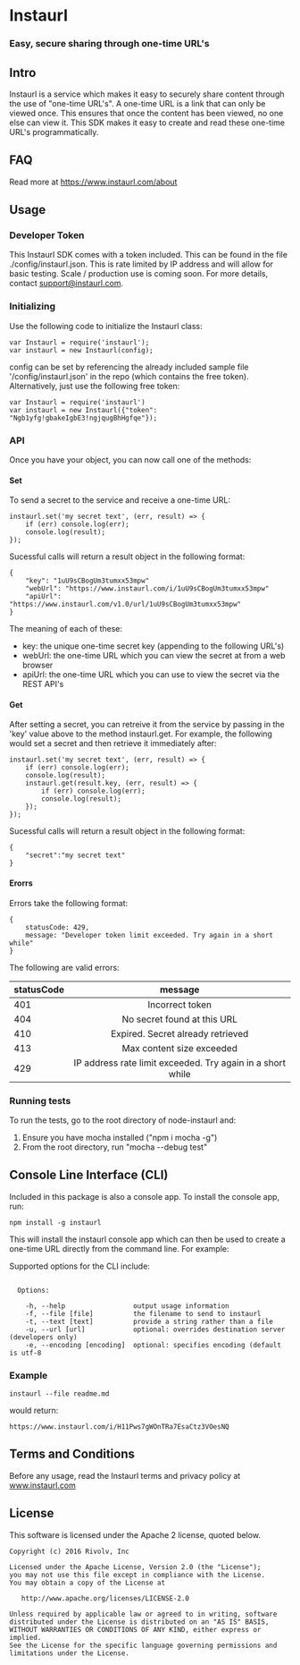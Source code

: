 # Instaurl
### Easy, secure sharing through one-time URL's

## Intro
Instaurl is a service which makes it easy to securely share content through the use of "one-time URL's". A one-time URL is a link that can only be viewed once. This ensures that once the content has been viewed, no one else can view it. This SDK makes it easy to create and read these one-time URL's programmatically.

## FAQ
Read more at https://www.instaurl.com/about 

## Usage
### Developer Token
This Instaurl SDK comes with a token included. This can be found in the file ./config/instaurl.json. This is rate limited by IP address and will allow for basic testing. Scale / production use is coming soon. For more details, contact support@instaurl.com.

### Initializing
Use the following code to initialize the Instaurl class:
```
var Instaurl = require('instaurl');
var instaurl = new Instaurl(config);
```
config can be set by referencing the already included sample file '/config/instaurl.json' in the repo (which contains the free token). Alternatively, just use the following free token:
```
var Instaurl = require('instaurl')
var instaurl = new Instaurl({"token": "Ngb1yfg!gbakeIgbE3!ngjqugBhHgfqe"});
```

### API
Once you have your object, you can now call one of the methods:
#### Set
To send a secret to the service and receive a one-time URL:
```
instaurl.set('my secret text', (err, result) => {
    if (err) console.log(err);
    console.log(result);
});
```
Sucessful calls will return a result object in the following format:
```
{
    "key": "1uU9sCBogUm3tumxx53mpw" 
    "webUrl": "https://www.instaurl.com/i/1uU9sCBogUm3tumxx53mpw"  
    "apiUrl": "https://www.instaurl.com/v1.0/url/1uU9sCBogUm3tumxx53mpw"
}
```
The meaning of each of these:
- key: the unique one-time secret key (appending to the following URL's)
- webUrl: the one-time URL which you can view the secret at from a web browser
- apiUrl: the one-time URL which you can use to view the secret via the REST API's

#### Get
After setting a secret, you can retreive it from the service by passing in the 'key' value above to the method instaurl.get. For example, the following would set a secret and then retrieve it immediately after:
```
instaurl.set('my secret text', (err, result) => {
    if (err) console.log(err);
    console.log(result);
    instaurl.get(result.key, (err, result) => {
        if (err) console.log(err);
        console.log(result);
    });
});

```
Sucessful calls will return a result object in the following format:
```
{
    "secret":"my secret text"
}
```

#### Erorrs
Errors take the following format:
```
{
    statusCode: 429,
    message: "Developer token limit exceeded. Try again in a short while" 
}
```    
The following are valid errors:

| statusCode  | message | 
| ------------- | :-------------: |
| 401 | Incorrect token | 
| 404 | No secret found at this URL | 
| 410 | Expired. Secret already retrieved | 
| 413 | Max content size exceeded | 
| 429 | IP address rate limit exceeded. Try again in a short while | 


### Running tests
To run the tests, go to the root directory of node-instaurl and:

1. Ensure you have mocha installed ("npm i mocha -g")
2. From the root directory, run "mocha --debug test"


## Console Line Interface (CLI)
Included in this package is also a console app. To install the console app, run:
```
npm install -g instaurl
```

This will install the instaurl console app which can then be used to create a one-time URL directly from the command line. For example:

Supported options for the CLI include:

```

  Options:

    -h, --help                 output usage information
    -f, --file [file]          the filename to send to instaurl
    -t, --text [text]          provide a string rather than a file
    -u, --url [url]            optional: overrides destination server (developers only)
    -e, --encoding [encoding]  optional: specifies encoding (default is utf-8
```
### Example
```
instaurl --file readme.md 
```
would return:
```
https://www.instaurl.com/i/H11Pws7gWOnTRa7EsaCtz3VOesNQ
```

## Terms and Conditions
Before any usage, read the Instaurl terms and privacy policy at www.instaurl.com


## License

This software is licensed under the Apache 2 license, quoted below.

    Copyright (c) 2016 Rivolv, Inc 

    Licensed under the Apache License, Version 2.0 (the "License");
    you may not use this file except in compliance with the License.
    You may obtain a copy of the License at

       http://www.apache.org/licenses/LICENSE-2.0

    Unless required by applicable law or agreed to in writing, software
    distributed under the License is distributed on an "AS IS" BASIS,
    WITHOUT WARRANTIES OR CONDITIONS OF ANY KIND, either express or implied.
    See the License for the specific language governing permissions and
    limitations under the License.

